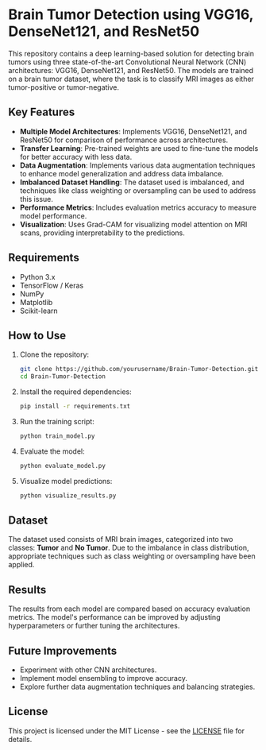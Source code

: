 # Brain Tumor Detection using VGG16, DenseNet121, and ResNet50

This repository contains a deep learning-based solution for detecting brain tumors using three state-of-the-art Convolutional Neural Network (CNN) architectures: VGG16, DenseNet121, and ResNet50. The models are trained on a brain tumor dataset, where the task is to classify MRI images as either tumor-positive or tumor-negative.

## Key Features

- **Multiple Model Architectures**: Implements VGG16, DenseNet121, and ResNet50 for comparison of performance across architectures.
- **Transfer Learning**: Pre-trained weights are used to fine-tune the models for better accuracy with less data.
- **Data Augmentation**: Implements various data augmentation techniques to enhance model generalization and address data imbalance.
- **Imbalanced Dataset Handling**: The dataset used is imbalanced, and techniques like class weighting or oversampling can be used to address this issue.
- **Performance Metrics**: Includes evaluation metrics accuracy to measure model performance.
- **Visualization**: Uses Grad-CAM for visualizing model attention on MRI scans, providing interpretability to the predictions.

## Requirements

- Python 3.x
- TensorFlow / Keras
- NumPy
- Matplotlib
- Scikit-learn

## How to Use

1. Clone the repository:
    ```bash
    git clone https://github.com/yourusername/Brain-Tumor-Detection.git
    cd Brain-Tumor-Detection
    ```

2. Install the required dependencies:
    ```bash
    pip install -r requirements.txt
    ```

3. Run the training script:
    ```bash
    python train_model.py
    ```

4. Evaluate the model:
    ```bash
    python evaluate_model.py
    ```

5. Visualize model predictions:
    ```bash
    python visualize_results.py
    ```

## Dataset

The dataset used consists of MRI brain images, categorized into two classes: **Tumor** and **No Tumor**. Due to the imbalance in class distribution, appropriate techniques such as class weighting or oversampling have been applied.

## Results

The results from each model are compared based on accuracy evaluation metrics. The model's performance can be improved by adjusting hyperparameters or further tuning the architectures.

## Future Improvements

- Experiment with other CNN architectures.
- Implement model ensembling to improve accuracy.
- Explore further data augmentation techniques and balancing strategies.

## License

This project is licensed under the MIT License - see the [LICENSE](LICENSE) file for details.

